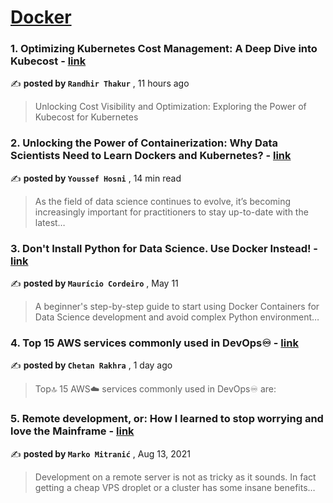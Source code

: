 
<h1><a href=https://medium.com/tag/docker/recommended target="_blank" rel="noopener noreferrer">Docker</a></h1>
<h3>1. Optimizing Kubernetes Cost Management: A Deep Dive into Kubecost - <a href=https://medium.com/@randhirthakur076/optimizing-kubernetes-cost-management-a-deep-dive-into-kubecost-5b07c9926c87?source=tag_recommended_feed---------0-84----------docker----------b1619dd0_4975_48a8_a453_27c16b01e747------- target="_blank" rel="noopener noreferrer">link</a></h3>

✍️ **posted by `Randhir Thakur`** <date> , 11 hours ago</date>

<blockquote>Unlocking Cost Visibility and Optimization: Exploring the Power of Kubecost for Kubernetes</blockquote>

<h3>2. Unlocking the Power of Containerization: Why Data Scientists Need to Learn Dockers and Kubernetes? - <a href=https://medium.com/gitconnected/unlocking-the-power-of-containerization-why-data-scientists-need-to-learn-dockers-and-kubernetes-b112456c62fc?source=tag_recommended_feed---------1-107----------docker----------b1619dd0_4975_48a8_a453_27c16b01e747------- target="_blank" rel="noopener noreferrer">link</a></h3>

✍️ **posted by `Youssef Hosni`** <date> , 14 min read</date>

<blockquote>As the field of data science continues to evolve, it’s becoming increasingly important for practitioners to stay up-to-date with the latest…</blockquote>

<h3>3. Don't Install Python for Data Science. Use Docker Instead! - <a href=https://medium.com/better-programming/dont-install-python-for-data-science-use-docker-instead-bb61c585febc?source=tag_recommended_feed---------2-85----------docker----------b1619dd0_4975_48a8_a453_27c16b01e747------- target="_blank" rel="noopener noreferrer">link</a></h3>

✍️ **posted by `Maurício Cordeiro`** <date> , May 11</date>

<blockquote>A beginner's step-by-step guide to start using Docker Containers for Data Science development and avoid complex Python environment…</blockquote>

<h3>4. Top 15 AWS services commonly used in DevOps♾️ - <a href=https://medium.com/@chetxn/top-15-aws-services-commonly-used-in-devops-️-5bdb6f680ff9?source=tag_recommended_feed---------3-84----------docker----------b1619dd0_4975_48a8_a453_27c16b01e747------- target="_blank" rel="noopener noreferrer">link</a></h3>

✍️ **posted by `Chetan Rakhra`** <date> , 1 day ago</date>

<blockquote>Top🔝 15 AWS☁️ services commonly used in DevOps♾️ are:</blockquote>

<h3>5. Remote development, or: How I learned to stop worrying and love the Mainframe - <a href=https://medium.com/homullus/remote-development-or-how-i-learned-to-stop-worrying-and-love-the-mainframe-90165147a57d?source=tag_recommended_feed---------4-107----------docker----------b1619dd0_4975_48a8_a453_27c16b01e747------- target="_blank" rel="noopener noreferrer">link</a></h3>

✍️ **posted by `Marko Mitranić`** <date> , Aug 13, 2021</date>

<blockquote>Development on a remote server is not as tricky as it sounds. In fact getting a cheap VPS droplet or a cluster has some insane benefits…</blockquote>

